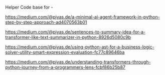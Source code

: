 Helper Code base for -

https://medium.com/@piyas.de/a-minimal-ai-agent-framework-in-python-step-by-step-approach-ad4070563b01

https://medium.com/@piyas.de/sentences-to-summary-idea-for-a-transformer-like-text-summarizer-in-python-8926d5080c9b

https://medium.com/@piyas.de/using-python-ast-for-a-business-logic-solver-utility-smart-expression-evaluation-fc77c89646ba

https://medium.com/@piyas.de/understanding-transformers-through-python-journey-from-a-programmers-lens-fcbf86b25b87
